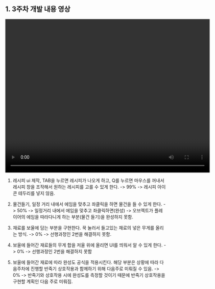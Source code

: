 ## 1. 3주차 개발 내용 영상

<video controls width="640" height="480">

    <source src="files/Video/3주차 개발 내용.mp4" type="video/mp4">

    Sorry, your browser doesn't support embedded videos.

</video>

<br>

1. 레시피 ui 제작, TAB을 누르면 레시피가 나오게 하고, Q를 누르면 마우스를 꺼내서 레시피 창을 조작해서 원하는 레시피를 고를 수 있게 한다.
-> 99%
-> 레시피 아이콘 테두리를 넣지 않음.

2. 물건들기, 일정 거리 내에서 에임을 맞추고 좌클릭을 하면 물건을 들 수 있게 한다.
-> 50%
-> 일정거리 내에서 에임을 맞추고 좌클릭하면(완성)
-> 오브젝트가 플레이어의 에임을 따라다니게 하는 부분(물건 들기)을 완성하지 못함.

3. 재료를 보울에 담는 부분을 구현한다. 꾹 눌러서 들고있는 재료의 넣은 무게를 올리는 방식.
-> 0%
-> 선행과정인 2번을 해결하지 못함.

4. 보울에 들어간 재료들의 무게 합을 저울 위에 올리면 UI를 띄워서 알 수 있게 한다.
-> 0%
-> 선행과정인 2번을 해결하지 못함

5. 보울에 들어간 재료에 따라 완성도 공식을 적용시킨다. 해당 부분은 상황에 따라 다음주차에 진행할 반죽기 상호작용과 함께하기 위해 다음주로 미뤄질 수 있음.
-> 0%
-> 반죽기와 상호작용 시에 완성도를 측정할 것이기 때문에 반죽기 상호작용을 구현할 계획인 다음 주로 미뤄짐.
